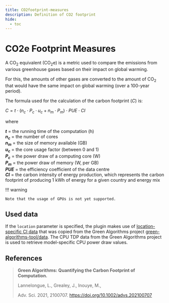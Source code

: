 ```yaml
---
title: CO2footprint-measures
description: Definition of CO2 footprint
hide:
  - toc
---
```


# CO2e Footprint Measures

A CO<sub>2</sub> equivalent (CO<sub>2</sub>e) is a metric used to compare the emissions from various greenhouse gases based on their impact on global warming.

For this, the amounts of other gases are converted to the amount of CO<sub>2</sub> that would have the same impact on global warming (over a 100-year period).

The formula used for the calculation of the carbon footprint ($C$) is:

$C = t \cdot (n_c \cdot P_c \cdot u_c + n_m \cdot P_m) \cdot PUE \cdot CI$

where

**$t$** = the running time of the computation (h)<br/>
**$n_c$** = the number of cores<br/>
**$n_m$** = the size of memory available (GB)<br/>
**$u_c$** = the core usage factor (between 0 and 1)<br/>
**$P_c$** = the power draw of a computing core (W)<br/>
**$P_m$** = the power draw of memory (W, per GB)<br/>
**$PUE$** = the efficiency coefficient of the data centre<br/>
**$CI$** = the carbon intensity of energy production, which represents the carbon footprint of producing 1 kWh of energy for a given country and energy mix

!!! warning

    Note that the usage of GPUs is not yet supported.

## Used data

If the `location` parameter is specified, the plugin makes use of [location-specific CI data](../../plugins/nf-co2footprint/src/resources/CI_aggregated.v2.2.csv) that was copied from the Green Algorithms project [green-algorithms-tool/data](https://github.com/GreenAlgorithms/green-algorithms-tool/tree/master/data).
The CPU TDP data from the Green Algorithms project is used to retrieve model-specific CPU power draw values.


## References

> **Green Algorithms: Quantifying the Carbon Footprint of Computation.**
> 
> Lannelongue, L., Grealey, J., Inouye, M.,
> 
> Adv. Sci. 2021, 2100707. https://doi.org/10.1002/advs.202100707